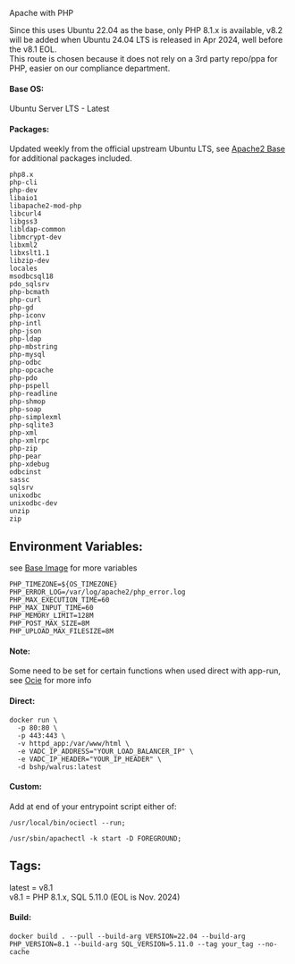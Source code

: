 Apache with PHP
    
Since this uses Ubuntu 22.04 as the base, only PHP 8.1.x is available, v8.2 will be added when Ubuntu 24.04 LTS is released in Apr 2024, well before the v8.1 EOL.  
This route is chosen because it does not rely on a 3rd party repo/ppa for PHP, easier on our compliance department.
    
#### Base OS:    
Ubuntu Server LTS - Latest
    
#### Packages:    
Updated weekly from the official upstream Ubuntu LTS, see [Apache2 Base](https://github.com/bshp/apache2) for additional packages included.
````
php8.x
php-cli
php-dev
libaio1
libapache2-mod-php
libcurl4
libgss3
libldap-common
libmcrypt-dev
libxml2
libxslt1.1
libzip-dev
locales
msodbcsql18
pdo_sqlsrv
php-bcmath
php-curl
php-gd
php-iconv
php-intl
php-json
php-ldap
php-mbstring
php-mysql
php-odbc
php-opcache
php-pdo
php-pspell
php-readline
php-shmop
php-soap
php-simplexml
php-sqlite3
php-xml
php-xmlrpc
php-zip
php-pear
php-xdebug
odbcinst
sassc
sqlsrv
unixodbc
unixodbc-dev
unzip
zip
````
    
## Environment Variables:  
see [Base Image](https://github.com/bshp/apache2/blob/master/Dockerfile) for more variables
````
PHP_TIMEZONE=${OS_TIMEZONE}
PHP_ERROR_LOG=/var/log/apache2/php_error.log
PHP_MAX_EXECUTION_TIME=60
PHP_MAX_INPUT_TIME=60
PHP_MEMORY_LIMIT=128M
PHP_POST_MAX_SIZE=8M
PHP_UPLOAD_MAX_FILESIZE=8M
````
    
#### Note:    
Some need to be set for certain functions when used direct with app-run, see [Ocie](https://github.com/bshp/ocie) for more info
    
#### Direct:  
````
docker run \
  -p 80:80 \
  -p 443:443 \
  -v httpd_app:/var/www/html \
  -e VADC_IP_ADDRESS="YOUR_LOAD_BALANCER_IP" \
  -e VADC_IP_HEADER="YOUR_IP_HEADER" \
  -d bshp/walrus:latest
````
#### Custom:  
Add at end of your entrypoint script either of:  
````
/usr/local/bin/ociectl --run;
````
````
/usr/sbin/apachectl -k start -D FOREGROUND;
````
    
## Tags:  
    
latest = v8.1  
v8.1 = PHP 8.1.x, SQL 5.11.0 (EOL is Nov. 2024)  
    
#### Build:
    
````
docker build . --pull --build-arg VERSION=22.04 --build-arg PHP_VERSION=8.1 --build-arg SQL_VERSION=5.11.0 --tag your_tag --no-cache
````

